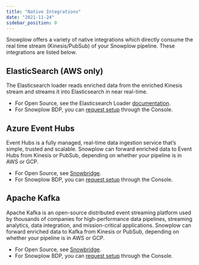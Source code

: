 ```yaml
---
title: "Native Integrations"
date: "2021-11-24"
sidebar_position: 0
---
```


Snowplow offers a variety of native integrations which directly consume the real time stream (Kinesis/PubSub) of your Snowplow pipeline. These integrations are listed below.

## ElasticSearch (AWS only)

The Elasticsearch loader reads enriched data from the enriched Kinesis stream and streams it into Elasticsearch in near real-time.

* For Open Source, see the Elasticsearch Loader [documentation](/docs/destinations/forwarding-events/elasticsearch/index.md).
* For Snowplow BDP, you can [request setup](https://console.snowplowanalytics.com/destinations/catalog) through the Console.

## Azure Event Hubs

Event Hubs is a fully managed, real-time data ingestion service that’s simple, trusted and scalable. Snowplow can forward enriched data to Event Hubs from Kinesis or PubSub, depending on whether your pipeline is in AWS or GCP.

* For Open Source, see [Snowbridge](/docs/pipeline-components-and-applications/snowbridge/index.md).
* For Snowplow BDP, you can [request setup](https://console.snowplowanalytics.com/destinations/catalog) through the Console.

## Apache Kafka

Apache Kafka is an open-source distributed event streaming platform used by thousands of companies for high-performance data pipelines, streaming analytics, data integration, and mission-critical applications. Snowplow can forward enriched data to Kafka from Kinesis or PubSub, depending on whether your pipeline is in AWS or GCP.

* For Open Source, see [Snowbridge](/docs/pipeline-components-and-applications/snowbridge/index.md).
* For Snowplow BDP, you can [request setup](https://console.snowplowanalytics.com/destinations/catalog) through the Console.

